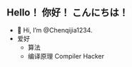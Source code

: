 ## Hello！ 你好！ こんにちは！
- 👋 Hi, I’m @Chenqijia1234.
- 爱好
  - 算法
  - 编译原理
Compiler Hacker

<!---
Chenqijia1234/Chenqijia1234 is a ✨ special ✨ repository because its `README.md` (this file) appears on your GitHub profile.
You can click the Preview link to take a look at your changes.
--->
